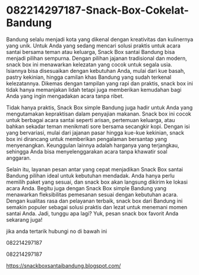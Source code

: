 # 082214297187-Snack-Box-Cokelat-Bandung
Bandung selalu menjadi kota yang dikenal dengan kreativitas dan kulinernya yang unik. Untuk Anda yang sedang mencari solusi praktis untuk acara santai bersama teman atau keluarga, Snack Box santai Bandung bisa menjadi pilihan sempurna. Dengan pilihan jajanan tradisional dan modern, snack box ini menawarkan kelezatan yang cocok untuk segala usia. Isiannya bisa disesuaikan dengan kebutuhan Anda, mulai dari kue basah, pastry kekinian, hingga camilan khas Bandung yang sudah terkenal kelezatannya. Dikemas dengan tampilan yang rapi dan praktis, snack box ini tidak hanya memanjakan lidah tetapi juga memberikan kemudahan bagi Anda yang ingin mengadakan acara tanpa ribet.

Tidak hanya praktis, Snack Box simple Bandung juga hadir untuk Anda yang mengutamakan kepraktisan dalam penyajian makanan. Snack box ini cocok untuk berbagai acara santai seperti arisan, pertemuan keluarga, atau bahkan sekadar teman menikmati sore bersama secangkir kopi. Dengan isi yang bervariasi, mulai dari jajanan pasar hingga kue-kue kekinian, snack box ini dirancang untuk memberikan pengalaman bersantap yang menyenangkan. Keunggulan lainnya adalah harganya yang terjangkau, sehingga Anda bisa menyelenggarakan acara tanpa khawatir soal anggaran.

Selain itu, layanan pesan antar yang cepat menjadikan Snack Box santai Bandung pilihan ideal untuk kebutuhan mendadak. Anda hanya perlu memilih paket yang sesuai, dan snack box akan langsung dikirim ke lokasi acara Anda. Begitu juga dengan Snack Box simple Bandung yang menawarkan fleksibilitas pemesanan sesuai dengan kebutuhan acara. Dengan kualitas rasa dan pelayanan terbaik, snack box dari Bandung ini semakin populer sebagai solusi praktis dan lezat untuk menemani momen santai Anda. Jadi, tunggu apa lagi? Yuk, pesan snack box favorit Anda sekarang juga!

jika anda tertarik hubungi no di bawah ini

082214297187

082214297187

https://snackboxsantaibandung.blogspot.com/
